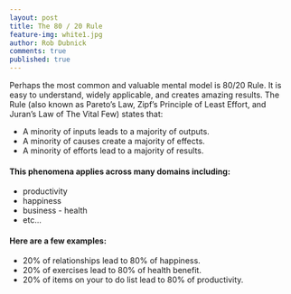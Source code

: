 ```yaml
---
layout: post
title: The 80 / 20 Rule
feature-img: white1.jpg
author: Rob Dubnick
comments: true
published: true
---
```

Perhaps the most common and valuable mental model is 80/20 Rule. It is easy to understand, widely applicable, and creates amazing results.  The Rule (also known as Pareto’s Law, Zipf’s Principle of Least Effort, and Juran’s Law of The Vital Few) states that:
- A minority of inputs leads to a majority of outputs.
- A minority of causes create a majority of effects.
- A minority of efforts lead to a majority of results.

#### This phenomena applies across many domains including:
- productivity
- happiness 
- business - health
- etc...

#### Here are a few examples:
- 20% of relationships lead to 80% of happiness.
- 20% of exercises lead to 80% of health benefit.
- 20% of items on your to do list lead to 80% of productivity.

